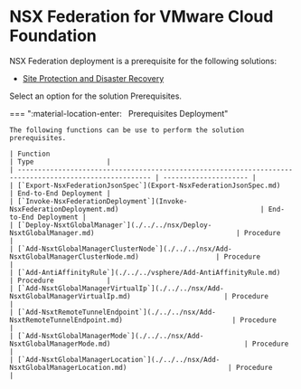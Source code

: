 # NSX Federation for VMware Cloud Foundation

NSX Federation deployment is a prerequisite for the following solutions:

- [Site Protection and Disaster Recovery](./../pdr/index.md)

Select an option for the solution Prerequisites.

=== ":material-location-enter: &nbsp; Prerequisites Deployment"

    The following functions can be use to perform the solution prerequisites.

    | Function                                                                                                | Type                  |
    | ------------------------------------------------------------------------------------------------------- | --------------------- |
    | [`Export-NsxFederationJsonSpec`](Export-NsxFederationJsonSpec.md)                                       | End-to-End Deployment |
    | [`Invoke-NsxFederationDeployment`](Invoke-NsxFederationDeployment.md)                                   | End-to-End Deployment |
    | [`Deploy-NsxtGlobalManager`](./../../nsx/Deploy-NsxtGlobalManager.md)                                   | Procedure             |
    | [`Add-NsxtGlobalManagerClusterNode`](./../../nsx/Add-NsxtGlobalManagerClusterNode.md)                   | Procedure             |
    | [`Add-AntiAffinityRule`](./../../vsphere/Add-AntiAffinityRule.md)                                       | Procedure             |
    | [`Add-NsxtGlobalManagerVirtualIp`](./../../nsx/Add-NsxtGlobalManagerVirtualIp.md)                       | Procedure             |
    | [`Add-NsxtRemoteTunnelEndpoint`](./../../nsx/Add-NsxtRemoteTunnelEndpoint.md)                           | Procedure             |
    | [`Add-NsxtGlobalManagerMode`](./../../nsx/Add-NsxtGlobalManagerMode.md)                                 | Procedure             |
    | [`Add-NsxtGlobalManagerLocation`](./../../nsx/Add-NsxtGlobalManagerLocation.md)                         | Procedure             |
